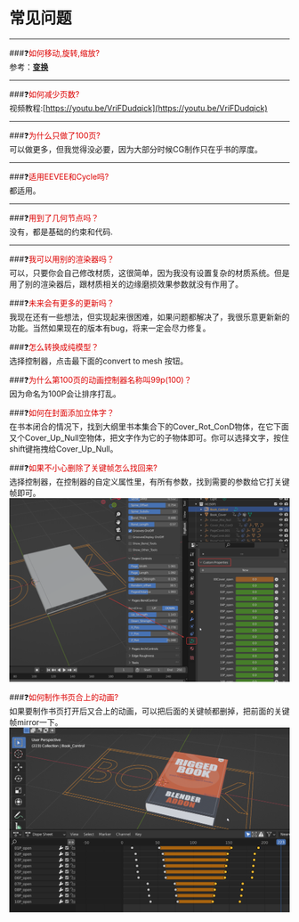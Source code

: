 # 常见问题
---
###❓<font color="#dd0000">如何移动,旋转,缩放?</font><br />
参考：**[变换](transform.md)**

---
###❓<font color="#dd0000">如何减少页数?</font><br />
视频教程:[https://youtu.be/VriFDudqick](https://youtu.be/VriFDudqick)

---
###❓<font color="#dd0000">为什么只做了100页?</font><br />
可以做更多，但我觉得没必要，因为大部分时候CG制作只在乎书的厚度。

---

###❓<font color="#dd0000">适用EEVEE和Cycle吗?</font><br />
都适用。

---
###❓<font color="#dd0000">用到了几何节点吗？</font><br />
没有，都是基础的约束和代码.

---
###❓<font color="#dd0000">我可以用别的渲染器吗？</font><br />
可以，只要你会自己修改材质，这很简单，因为我没有设置复杂的材质系统。但是用了别的渲染器后，跟材质相关的边缘磨损效果参数就没有作用了。
	
###❓<font color="#dd0000">未来会有更多的更新吗？</font><br />
我现在还有一些想法，但实现起来很困难，如果问题都解决了，我很乐意更新新的功能。当然如果现在的版本有bug，将来一定会尽力修复。
	
###❓<font color="#dd0000">怎么转换成纯模型？</font><br />
选择控制器，点击最下面的convert to mesh 按钮。

###❓<font color="#dd0000">为什么第100页的动画控制器名称叫99p(100)？</font><br />
因为命名为100P会让排序打乱。

###❓<font color="#dd0000">如何在封面添加立体字？</font><br />
在书本闭合的情况下，找到大纲里书本集合下的Cover_Rot_ConD物体，在它下面又个Cover_Up_Null空物体，把文字作为它的子物体即可。你可以选择文字，按住shift键拖拽给Cover_Up_Null。

###❓<font color="#dd0000">如果不小心删除了关键帧怎么找回来?</font><br />
选择控制器，在控制器的自定义属性里，有所有参数，找到需要的参数给它打关键帧即可。
![](image/custompanel.png "")


###❓<font color="#dd0000">如何制作书页合上的动画?</font><br />
如果要制作书页打开后又合上的动画，可以把后面的关键帧都删掉，把前面的关键帧mirror一下。
![](image/close.png "")


















